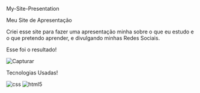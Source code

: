 My-Site-Presentation

Meu Site de Apresentação

Criei esse site para fazer uma apresentação minha sobre o que eu estudo e o que pretendo aprender, e divulgando minhas Redes Sociais.

Esse foi o resultado!

![Capturar](https://user-images.githubusercontent.com/67304312/92422778-ecc37200-f154-11ea-9458-42b17c3356cb.PNG)

Tecnologias Usadas!

![css](https://user-images.githubusercontent.com/67304312/92474752-bb798f00-f1b2-11ea-9584-c90c65b9c576.png)
![html5](https://user-images.githubusercontent.com/67304312/92474758-bc122580-f1b2-11ea-936b-d1cb5208ae13.png)




